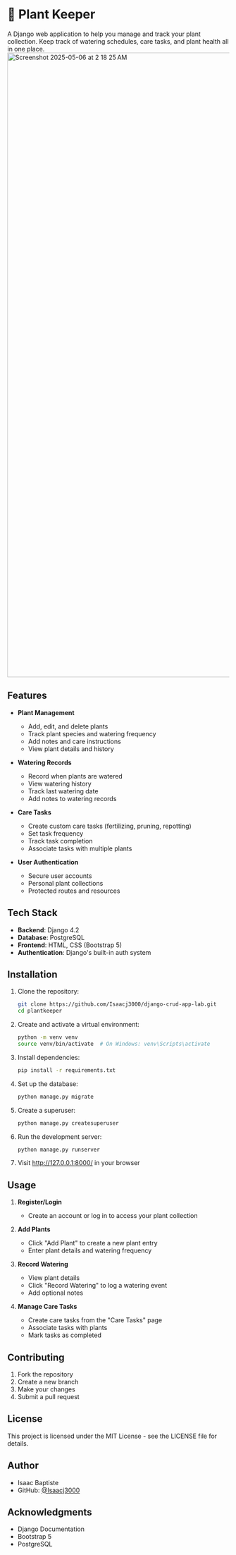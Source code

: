 # 🌱 Plant Keeper

A Django web application to help you manage and track your plant collection. Keep track of watering schedules, care tasks, and plant health all in one place.
<img width="1417" alt="Screenshot 2025-05-06 at 2 18 25 AM" src="https://github.com/user-attachments/assets/e1ed08da-9eed-479e-b502-4a471051068b" />

## Features

- **Plant Management**
  - Add, edit, and delete plants
  - Track plant species and watering frequency
  - Add notes and care instructions
  - View plant details and history

- **Watering Records**
  - Record when plants are watered
  - View watering history
  - Track last watering date
  - Add notes to watering records

- **Care Tasks**
  - Create custom care tasks (fertilizing, pruning, repotting)
  - Set task frequency
  - Track task completion
  - Associate tasks with multiple plants

- **User Authentication**
  - Secure user accounts
  - Personal plant collections
  - Protected routes and resources

## Tech Stack

- **Backend**: Django 4.2
- **Database**: PostgreSQL
- **Frontend**: HTML, CSS (Bootstrap 5)
- **Authentication**: Django's built-in auth system

## Installation

1. Clone the repository:
   ```bash
   git clone https://github.com/Isaacj3000/django-crud-app-lab.git
   cd plantkeeper
   ```

2. Create and activate a virtual environment:
   ```bash
   python -m venv venv
   source venv/bin/activate  # On Windows: venv\Scripts\activate
   ```

3. Install dependencies:
   ```bash
   pip install -r requirements.txt
   ```

4. Set up the database:
   ```bash
   python manage.py migrate
   ```

5. Create a superuser:
   ```bash
   python manage.py createsuperuser
   ```

6. Run the development server:
   ```bash
   python manage.py runserver
   ```

7. Visit http://127.0.0.1:8000/ in your browser

## Usage

1. **Register/Login**
   - Create an account or log in to access your plant collection

2. **Add Plants**
   - Click "Add Plant" to create a new plant entry
   - Enter plant details and watering frequency

3. **Record Watering**
   - View plant details
   - Click "Record Watering" to log a watering event
   - Add optional notes

4. **Manage Care Tasks**
   - Create care tasks from the "Care Tasks" page
   - Associate tasks with plants
   - Mark tasks as completed

## Contributing

1. Fork the repository
2. Create a new branch
3. Make your changes
4. Submit a pull request

## License

This project is licensed under the MIT License - see the LICENSE file for details.

## Author

- Isaac Baptiste
- GitHub: [@Isaacj3000](https://github.com/Isaacj3000)

## Acknowledgments

- Django Documentation
- Bootstrap 5
- PostgreSQL 
